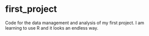 # first_project
Code for the data management and analysis of my first project.
I am learning to use R and it looks an endless way.
